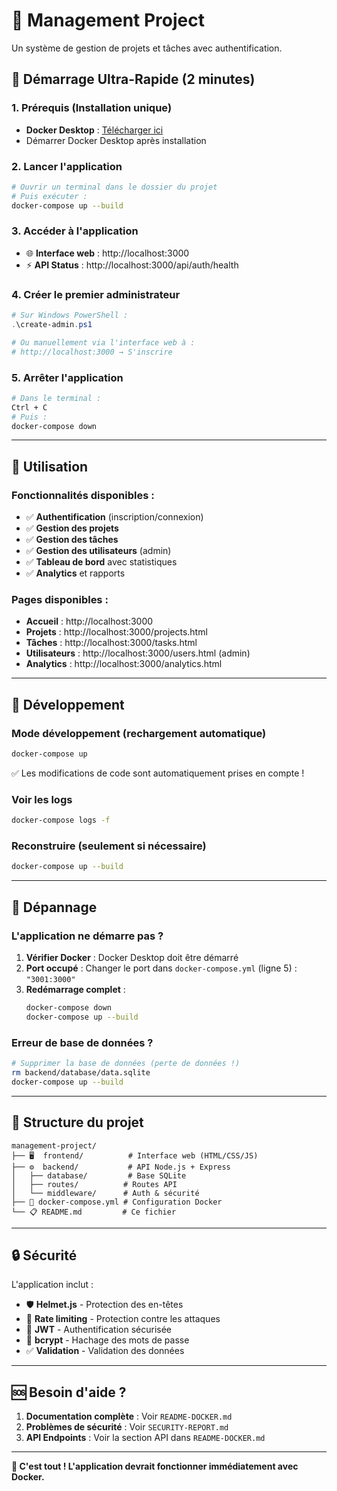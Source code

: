 # 🏢 Management Project

Un système de gestion de projets et tâches avec authentification.

## 🚀 **Démarrage Ultra-Rapide (2 minutes)**

### 1. **Prérequis** (Installation unique)
- **Docker Desktop** : [Télécharger ici](https://www.docker.com/products/docker-desktop/)
- Démarrer Docker Desktop après installation

### 2. **Lancer l'application**
```bash
# Ouvrir un terminal dans le dossier du projet
# Puis exécuter :
docker-compose up --build
```

### 3. **Accéder à l'application**
- 🌐 **Interface web** : http://localhost:3000
- ⚡ **API Status** : http://localhost:3000/api/auth/health

### 4. **Créer le premier administrateur**
```powershell
# Sur Windows PowerShell :
.\create-admin.ps1

# Ou manuellement via l'interface web à :
# http://localhost:3000 → S'inscrire
```

### 5. **Arrêter l'application**
```bash
# Dans le terminal :
Ctrl + C
# Puis :
docker-compose down
```

---

## 📱 **Utilisation**

### Fonctionnalités disponibles :
- ✅ **Authentification** (inscription/connexion)
- ✅ **Gestion des projets**
- ✅ **Gestion des tâches**
- ✅ **Gestion des utilisateurs** (admin)
- ✅ **Tableau de bord** avec statistiques
- ✅ **Analytics** et rapports

### Pages disponibles :
- **Accueil** : http://localhost:3000
- **Projets** : http://localhost:3000/projects.html
- **Tâches** : http://localhost:3000/tasks.html
- **Utilisateurs** : http://localhost:3000/users.html (admin)
- **Analytics** : http://localhost:3000/analytics.html

---

## 🔧 **Développement**

### Mode développement (rechargement automatique)
```bash
docker-compose up
```
✅ Les modifications de code sont automatiquement prises en compte !

### Voir les logs
```bash
docker-compose logs -f
```

### Reconstruire (seulement si nécessaire)
```bash
docker-compose up --build
```

---

## 🐛 **Dépannage**

### L'application ne démarre pas ?
1. **Vérifier Docker** : Docker Desktop doit être démarré
2. **Port occupé** : Changer le port dans `docker-compose.yml` (ligne 5) : `"3001:3000"`
3. **Redémarrage complet** :
   ```bash
   docker-compose down
   docker-compose up --build
   ```

### Erreur de base de données ?
```bash
# Supprimer la base de données (perte de données !)
rm backend/database/data.sqlite
docker-compose up --build
```

---

## 📁 **Structure du projet**

```
management-project/
├── 🖥️  frontend/          # Interface web (HTML/CSS/JS)
├── ⚙️  backend/           # API Node.js + Express
│   ├── database/         # Base SQLite
│   ├── routes/          # Routes API
│   └── middleware/      # Auth & sécurité
├── 🐳 docker-compose.yml # Configuration Docker
└── 📋 README.md         # Ce fichier
```

---

## 🔒 **Sécurité**

L'application inclut :
- 🛡️ **Helmet.js** - Protection des en-têtes
- 🚦 **Rate limiting** - Protection contre les attaques
- 🔐 **JWT** - Authentification sécurisée
- 🔑 **bcrypt** - Hachage des mots de passe
- ✅ **Validation** - Validation des données

---

## 🆘 **Besoin d'aide ?**

1. **Documentation complète** : Voir `README-DOCKER.md`
2. **Problèmes de sécurité** : Voir `SECURITY-REPORT.md`
3. **API Endpoints** : Voir la section API dans `README-DOCKER.md`

---

**🎉 C'est tout ! L'application devrait fonctionner immédiatement avec Docker.**
